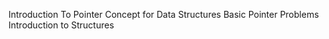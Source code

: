 Introduction To Pointer Concept for Data Structures
Basic Pointer Problems 
Introduction to Structures 
